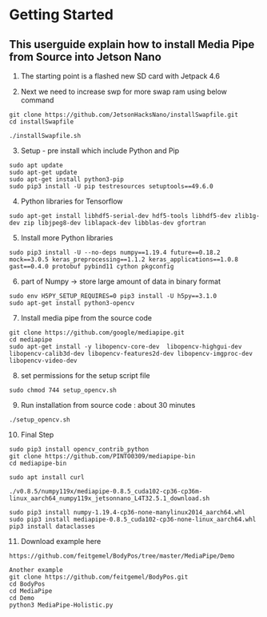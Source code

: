 # Getting Started

## This userguide explain how to install Media Pipe from Source into Jetson Nano

1. The starting point is a flashed new SD card with Jetpack 4.6

2. Next we need to increase swp for more swap ram using below command
```
git clone https://github.com/JetsonHacksNano/installSwapfile.git  
cd installSwapfile

./installSwapfile.sh
```

3. Setup - pre install which include Python and Pip
```
sudo apt update
sudo apt-get update
sudo apt-get install python3-pip
sudo pip3 install -U pip testresources setuptools==49.6.0
```

4. Python libraries for Tensorflow
```
sudo apt-get install libhdf5-serial-dev hdf5-tools libhdf5-dev zlib1g-dev zip libjpeg8-dev liblapack-dev libblas-dev gfortran
```

5. Install more Python libraries
```
sudo pip3 install -U --no-deps numpy==1.19.4 future==0.18.2 mock==3.0.5 keras_preprocessing==1.1.2 keras_applications==1.0.8 gast==0.4.0 protobuf pybind11 cython pkgconfig
```

6. part of Numpy -> store large amount of data in binary format
```
sudo env H5PY_SETUP_REQUIRES=0 pip3 install -U h5py==3.1.0
sudo apt-get install python3-opencv
```

7. Install media pipe from the source code
```
git clone https://github.com/google/mediapipe.git
cd mediapipe
sudo apt-get install -y libopencv-core-dev  libopencv-highgui-dev libopencv-calib3d-dev libopencv-features2d-dev libopencv-imgproc-dev libopencv-video-dev
```

8. set permissions for the setup script file
```
sudo chmod 744 setup_opencv.sh
```

9. Run installation from source code : about 30 minutes
```
./setup_opencv.sh
```

10. Final Step
```
sudo pip3 install opencv_contrib_python
git clone https://github.com/PINTO0309/mediapipe-bin
cd mediapipe-bin

sudo apt install curl

./v0.8.5/numpy119x/mediapipe-0.8.5_cuda102-cp36-cp36m-linux_aarch64_numpy119x_jetsonnano_L4T32.5.1_download.sh

sudo pip3 install numpy-1.19.4-cp36-none-manylinux2014_aarch64.whl
sudo pip3 install mediapipe-0.8.5_cuda102-cp36-none-linux_aarch64.whl
pip3 install dataclasses
```

11. Download example here
```
https://github.com/feitgemel/BodyPos/tree/master/MediaPipe/Demo

Another example
git clone https://github.com/feitgemel/BodyPos.git
cd BodyPos
cd MediaPipe
cd Demo
python3 MediaPipe-Holistic.py
```
